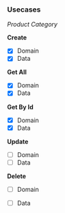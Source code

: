 ### Usecases

*Product Category*

**Create**
- [x] Domain
- [x] Data

**Get All**
- [x] Domain
- [x] Data

**Get By Id**
- [x] Domain
- [x] Data

**Update**
- [ ] Domain
- [ ] Data

**Delete**
- [ ] Domain
- [ ] Data

